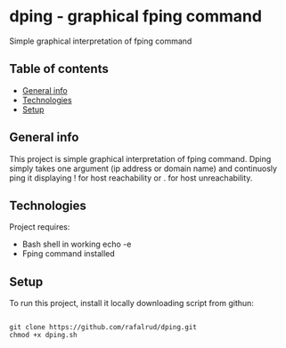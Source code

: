 # dping - graphical fping command
Simple graphical interpretation of fping command

## Table of contents
* [General info](#general-info)
* [Technologies](#technologies)
* [Setup](#setup)

## General info
This project is simple graphical interpretation of fping command. Dping simply takes one argument (ip address or domain name) and continuosly ping it displaying ! for host reachability or . for host unreachability.

## Technologies
Project requires:
* Bash shell in working echo -e
* Fping command installed

## Setup
To run this project, install it locally downloading script from githun:

```

git clone https://github.com/rafalrud/dping.git
chmod +x dping.sh

```

